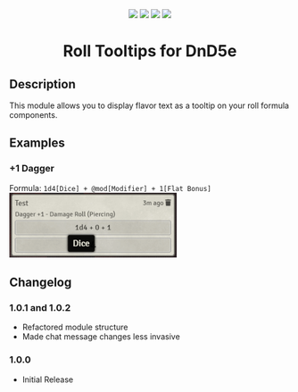 <div align="center">
<img src="https://img.shields.io/endpoint?url=https%3A%2F%2Ffoundryshields.com%2Fversion%3Fstyle%3Dflat%26url%3Dhttps%3A%2F%2Fgithub.com%2FFurtherV%2Ffoundry-roll-tooltips-5e%2Freleases%2Fdownload%2F1.0.2%2Fmodule.json">
<img src="https://img.shields.io/endpoint?url=https%3A%2F%2Ffoundryshields.com%2Fsystem%3FnameType%3Dfoundry%26showVersion%3D1%26style%3Dflat%26url%3Dhttps%3A%2F%2Fgithub.com%2FFurtherV%2Ffoundry-roll-tooltips-5e%2Freleases%2Fdownload%2F1.0.2%2Fmodule.json">
<img src="https://img.shields.io/github/downloads/FurtherV/foundry-roll-tooltips-5e/latest/module.zip">
<img src="https://img.shields.io/github/license/FurtherV/foundry-roll-tooltips-5e">
</div>

<h1 align="center">Roll Tooltips for DnD5e</h1>

## Description

This module allows you to display flavor text as a tooltip on your roll formula components.

## Examples

### +1 Dagger

Formula: `1d4[Dice] + @mod[Modifier] + 1[Flat Bonus]`  
![](https://raw.githubusercontent.com/FurtherV/foundry-roll-tooltips-5e/master/.github/example-dagger_plus_1.gif)

## Changelog

### 1.0.1 and 1.0.2

-   Refactored module structure
-   Made chat message changes less invasive

### 1.0.0

-   Initial Release
